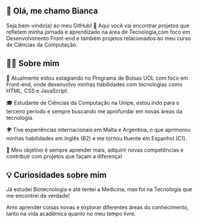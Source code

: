  ## 👋 Olá, me chamo Bianca 
Seja bem-vindo(a) ao meu GitHub! 🚀 Aqui você vai encontrar projetos que refletem minha jornada e aprendizado na área de Tecnologia,com foco em Desenvolvimento Front-end e também projetos relacionados ao meu curso de Ciências da Computação.

 ## 🧑‍💻 Sobre mim
💼 Atualmente  estou estagiando no Programa de Bolsas UOL com foco em Front-end, onde desenvolvo minhas habilidades com tecnologias como HTML, CSS e JavaScript.

🎓 Estudante de Ciências da Computação na Unipe, estou indo para o terceiro período e sempre buscando me aprofundar em novas áreas da tecnologia.

🌍 Tive experiências internacionais em Malta e Argentina, o que aprimorou minhas habilidades em Inglês (B2) e me tornou fluente em Espanhol (C1).

🎯 Meu objetivo é sempre aprender mais, adquirir novas competências e contribuir com projetos que façam a diferença!

## 💡 Curiosidades sobre mim
Já estudei Biotecnologia e até tentei a Medicina, mas foi na Tecnologia que me encontrei de verdade!

Amo aprender coisas novas e explorar diferentes áreas do conhecimento, tanto na vida acadêmica quanto no meu tempo livre.

<!---
Biancassc/Biancassc is a ✨ special ✨ repository because its `README.md` (this file) appears on your GitHub profile.
You can click the Preview link to take a look at your changes.
--->
